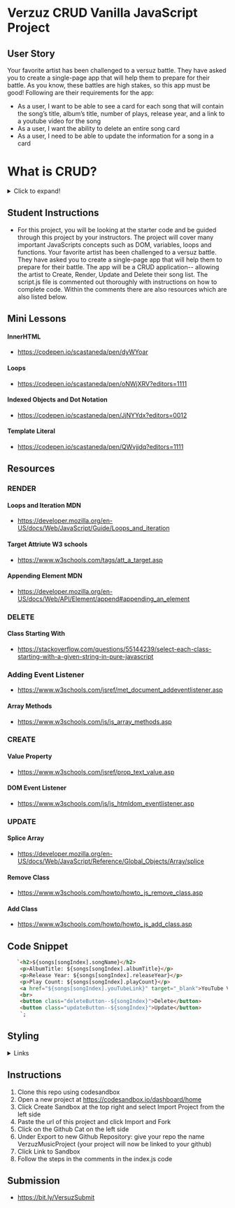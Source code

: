 # Verzuz CRUD Vanilla JavaScript Project

## User Story 
Your favorite artist has been challenged to a versuz battle. They have asked you to create a single-page app that will help them to prepare for their battle. As you know, these battles are high stakes, so this app must be good! Following are their requirements for the app:

- As a user, I want to be able to see a card for each song that will contain the song’s title, album’s title, number of plays, release year, and a link to a youtube video for the song
- As a user, I want the ability to delete an entire song card  
- As a user, I need to be able to update the information for a song in a card

# What is CRUD?
<details>
  <summary>Click to expand!</summary>
   
- When we are building a database for a web application, we want our app to provide four basic types of functionality. The application must be able to Create, Read, Update, and Delete resources. Computer scientists often refer to these functions by the acronym CRUD. A basic application should have the ability to perform at most these four functions in order to be complete. 
   
- The CRUD paradigm is common in constructing web applications, because it provides a memorable framework for reminding developers of how to construct full, usable applications. For example, let’s imagine a system to keep track of library books. In this hypothetical library database, we can imagine that there would be a books resource, which would store book objects. Let’s say that the book object looks like this:
```js   
let book = {
  id: 1234,
  title: "The Hate U Give",
  author: "Angie Thomas",
  Isbn: "978-1235-658-234"
}
```
   <details>
      <summary>Create</summary>
     - Create: This would consist of a function which we would call when a new library book is being added to the catalog. The program calling the function would supply the values for “title”, “author”, and “isbn”. After this function is called, there should be a new entry in the books resource corresponding to this new book. Additionally, the new entry is assigned a unique id, which can be used to access this resource later.
 
To make this library system usable, we would want to make sure there were clear mechanisms for completing the CRUD operations:
   </details>
   
 <details>
            <summary>Read</summary>
         - Read: This would consist of a function which would be called to see all of the books currently in the catalog. This function call would not alter the books in the catalog - it would simply retrieve the resource and display the results. We would also have a function to retrieve a single book, for which we could supply the title, author, or ISBN. Again, this book would not be modified, only retrieved.

 </details>
 <details>
            <summary>Update</summary>
      - Update: There should be a function to call when information about a book must be changed. The program calling the function would supply the new values for “title”, “author”, and “isbn”. After the function call, the corresponding entry in the books resource would contain the new fields supplied.
 </details>
  <details>
         <summary>Delete</summary>
   - Delete: There should be a function to call to remove a library book from the catalog. The program calling the function would supply one or more values (“title”, “author”, and/or “isbn”) to identify the book, and then this book would be removed from the books resource. After this function is called, the books resource should contain all of the books it had before, except for the one just deleted.
   </details>
   
</details>

## Student Instructions

- For this project, you will be looking at the starter code and be guided through this project by your instructors. The project will cover many important JavaScripts concepts such as DOM, variables, loops and functions. Your favorite artist has been challenged to a versuz battle. They have asked you to create a single-page app that will help them to prepare for their battle. The app will be a CRUD application-- allowing the artist to Create, Render, Update and Delete their song list. The script.js file is commented out thoroughly with instructions on how to complete code. Within the comments there are also resources which are also listed below. 

## Mini Lessons 
#### InnerHTML
- https://codepen.io/scastaneda/pen/dyWYoar
#### Loops 
- https://codepen.io/scastaneda/pen/oNWjXRV?editors=1111
#### Indexed Objects and Dot Notation
- https://codepen.io/scastaneda/pen/JjNYYdx?editors=0012
#### Template Literal
- https://codepen.io/scastaneda/pen/QWvjjdq?editors=1111
## Resources
### RENDER
#### Loops and Iteration MDN
- https://developer.mozilla.org/en-US/docs/Web/JavaScript/Guide/Loops_and_iteration
#### Target Attriute W3 schools
- https://www.w3schools.com/tags/att_a_target.asp
#### Appending Element MDN
- https://developer.mozilla.org/en-US/docs/Web/API/Element/append#appending_an_element
### DELETE
#### Class Starting With 
- https://stackoverflow.com/questions/55144239/select-each-class-starting-with-a-given-string-in-pure-javascript
### Adding Event Listener
- https://www.w3schools.com/jsref/met_document_addeventlistener.asp
#### Array Methods 
- https://www.w3schools.com/js/js_array_methods.asp
### CREATE
#### Value Property 
- https://www.w3schools.com/jsref/prop_text_value.asp
#### DOM Event Listener 
- https://www.w3schools.com/js/js_htmldom_eventlistener.asp
### UPDATE 
#### Splice Array 
- https://developer.mozilla.org/en-US/docs/Web/JavaScript/Reference/Global_Objects/Array/splice
#### Remove Class
- https://www.w3schools.com/howto/howto_js_remove_class.asp
#### Add Class 
- https://www.w3schools.com/howto/howto_js_add_class.asp

## Code Snippet 
```html
   `<h2>${songs[songIndex].songName}</h2>
    <p>AlbumTitle: ${songs[songIndex].albumTitle}</p>
    <p>Release Year: ${songs[songIndex].releaseYear}</p>
    <p>Play Count: ${songs[songIndex].playCount}</p>
    <a href="${songs[songIndex].youTubeLink}" target="_blank">YouTube Video</a>
    <br>
    <button class="deleteButton--${songIndex}">Delete</button>
    <button class="updateButton--${songIndex}">Update</button>
    `;
```
## Styling 
<details>
  <summary>Links</summary>

Now’s the time to add a little personal touch to your projects. We are going to leave this all up to you! In your styles.css file you will see we already have some styles set, but you can add to them. Use the classes we have already created or add more if needed.
Some things you could think about in terms of styling are:
  
#### Adding a background color for the cards (make sure the font is still readable. You may have to change the font color inside cards if needed.)
- https://www.w3schools.com/cssref/pr_background-color.asp
#### Changing the border radius of cards or add a box shadow to make the cards appear 3D
- https://www.w3schools.com/cssref/css3_pr_border-radius.asp.
- https://www.w3schools.com/cssref/css3_pr_box-shadow.asp
#### Change the font type
- https://www.w3schools.com/cssref/pr_font_font-family.asp
#### Add a header/title for this project by adding an H1 in your HTML
#### Add an image at the top of the app (ex: versus logo)
- https://www.w3schools.com/tags/tag_img.asp


 </details>

## Instructions

1. Clone this repo using codesandbox
2. Open a new project at https://codesandbox.io/dashboard/home
3. Click Create Sandbox at the top right and select Import Project from the left side
4. Paste the url of this project and click Import and Fork
5. Click on the Github Cat on the left side
6. Under Export to new Github Repository: give your repo the name VerzuzMusicProject (your project will now be linked to your github)
7. Click Link to Sandbox
8. Follow the steps in the comments in the index.js code

## Submission 

- https://bit.ly/VersuzSubmit
